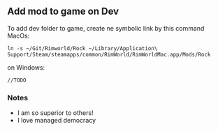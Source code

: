 ## **Add mod to game on Dev**
To add dev folder to game, create ne symbolic link by this command
MacOs: 
```
ln -s ~/Git/Rimworld/Rock ~/Library/Application\ Support/Steam/steamapps/common/RimWorld/RimWorldMac.app/Mods/Rock
```
 on Windows: 
 ```
 //TODO
 ```

 ### Notes
 - I am so superior to others!
 - I love managed democracy
